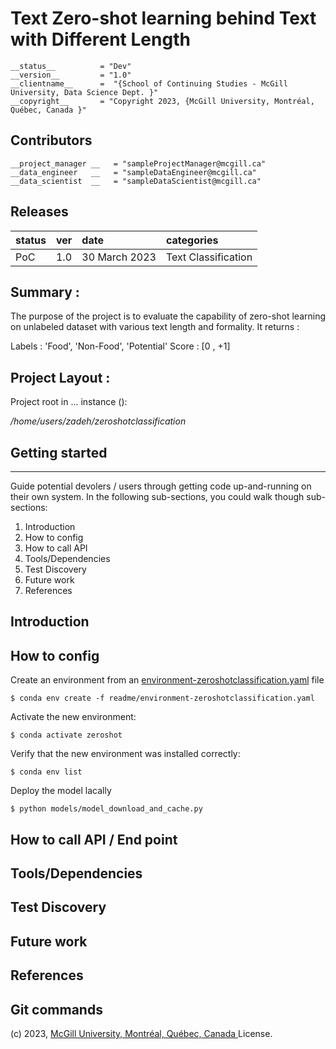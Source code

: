 # Text Zero-shot learning behind Text with Different Length 

    __status__          = "Dev"
    __version__         = "1.0"
    __clientname__      =  "{School of Continuing Studies - McGill University, Data Science Dept. }"
    __copyright__       = "Copyright 2023, {McGill University, Montréal, Québec, Canada }" 

Contributors
--------------

    __project_manager __   = "sampleProjectManager@mcgill.ca"
    __data_engineer   __   = "sampleDataEngineer@mcgill.ca"
    __data_scientist  __   = "sampleDataScientist@mcgill.ca"

  
Releases
--------------

| status | ver | date | categories |
| :--------| :--------| :-------- | :-------- |
| PoC | 1.0 | 30 March 2023 | Text Classification |


## Summary : 

The purpose of the project is to evaluate the capability of zero-shot learning on unlabeled dataset with various text length and formality.
It returns :

Labels : 'Food', 'Non-Food', 'Potential'
Score : [0 , +1]

## Project Layout :
Project root in ... instance (): 

*/home/users/zadeh/zeroshotclassification*

## Getting started
--------------
Guide potential devolers / users through getting code up-and-running on their own system. In the following sub-sections, you 
could walk though sub-sections:

1.  Introduction
3.  How to config
2.  How to call API 
4.  Tools/Dependencies
5.  Test Discovery
6.  Future work
7.  References

Introduction
--------------


How to config
--------------
Create an environment from an [environment-zeroshotclassification.yaml](https://github.com/MNLepage08/YCNG-229/blob/main/Zero-Shot%20Learning/readme/environment-zeroshotclassification.yaml) file
  ```
  $ conda env create -f readme/environment-zeroshotclassification.yaml
  ```
  Activate the new environment:
  ```
  $ conda activate zeroshot 
  ```
  Verify that the new environment was installed correctly:
  ```
  $ conda env list
  ```
  Deploy the model lacally
  ```
  $ python models/model_download_and_cache.py  
  ```

How to call API / End point 
--------------


Tools/Dependencies
--------------



Test Discovery
--------------



Future work
--------------


References
----------


Git commands 
----------


(c) 2023, [McGill University, Montréal, Québec, Canada ](https://continuingstudies.mcgill.ca/public/category/courseCategoryCertificateProfile.do?method=load&certificateId=569881) License.
